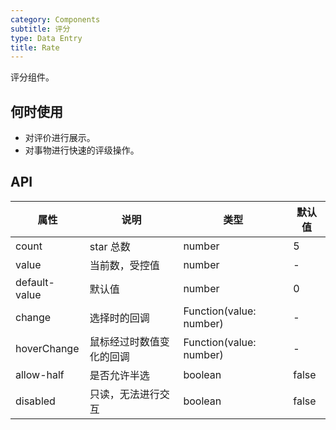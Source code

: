 ```yaml
---
category: Components
subtitle: 评分
type: Data Entry
title: Rate
---
```


评分组件。

## 何时使用

- 对评价进行展示。
- 对事物进行快速的评级操作。

## API

| 属性        | 说明           | 类型               | 默认值       |
|------------|----------------|-------------------|-------------|
| count    | star 总数 | number | 5 |
| value | 当前数，受控值 | number | - |
| default-value | 默认值 | number | 0 |
| change | 选择时的回调 | Function(value: number) | - |
| hoverChange | 鼠标经过时数值变化的回调 | Function(value: number) | - |
| allow-half | 是否允许半选   | boolean | false |
| disabled | 只读，无法进行交互 | boolean | false |
